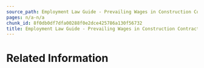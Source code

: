 ```yaml
---
source_path: Employment Law Guide - Prevailing Wages in Construction Contracts.md
pages: n/a-n/a
chunk_id: 8f0db0df7dfa00288f0e2dce425786a130f56732
title: Employment Law Guide - Prevailing Wages in Construction Contracts
---
```

# Related Information
